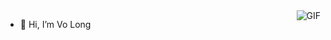 
  <img align="right" alt="GIF" src="https://media2.giphy.com/media/3o7qE5ceqLBHRR0C64/giphy.gif?cid=ecf05e47f2x5oe2kg3i5q2n4psrapf2nr1og282pq04yjcam&rid=giphy.gif&ct=g" />


- 👋 Hi, I’m Vo Long
